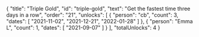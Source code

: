 {
  "title": "Triple Gold",
  "id": "triple-gold",
  "text": "Get the fastest time three days in a row",
  "order": "21",
  "unlocks": [
    {
      "person": "cb",
      "count": 3,
      "dates": [
        "2021-11-02",
        "2021-12-21",
        "2022-01-28"
      ]
    },
    {
      "person": "Emma L",
      "count": 1,
      "dates": [
        "2021-09-07"
      ]
    }
  ],
  "totalUnlocks": 4
}